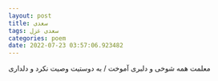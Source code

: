 ```yaml
---
layout: post
title: سعدی
tags: سعدی غزل
categories: poem
date: 2022-07-23 03:57:06.923482
---
```


معلمت همه شوخی و دلبری آموخت / به دوستیت وصیت نکرد و دلداری